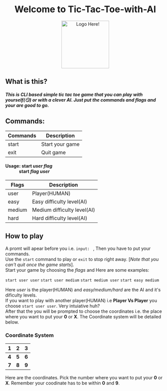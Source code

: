 <h1 align="center">
 Welcome to Tic-Tac-Toe-with-AI
</h1>

<div align="center">
<img src= "https://i.imgur.com/8aMobUL.png" alt="Logo Here!" width="150px" height="150px" />
</div>

## What is this?
##### This is CLI based simple tic tac toe game that you can play with yourself(😏) or with a clever AI. Just put the commands and flags and your are good to go.

## Commands:
| Commands | Description |
| ----------- | ----------- |
| start |  Start your game |
| exit | Quit game |

#### Usage: start *user* *flag* <br> &nbsp;&nbsp;&nbsp;&nbsp;&nbsp;&nbsp;&nbsp;&nbsp;&nbsp;&nbsp;&nbsp;&nbsp; start *flag* *user*
| Flags | Description |
| ----------- | ----------- |
| user | Player(HUMAN) |
| easy | Easy difficulty level(AI) |
| medium | Medium difficulty level(AI) |
| hard | Hard difficulty level(AI) |


## How to play
A promt will apear before you i.e. ``input: `` , Then you have to put your commands. <br> Use the ``start`` command to play or ``exit`` to stop right away. [*Note that you can't quit once the game starts*]. <br> Start your game by choosing the *flags* and Here are some examples: <br>

``start user user``
``start user medium``
``start medium user``
``start easy medium``

Here *user* is the player(HUMAN) and *easy/medium/hard* are the AI and it's dificulty levels. <br> If you want to play with another player(HUMAN) i.e **Player Vs Player** you choose ``start user user``. Very intuiative huh? <br> After that the you will be prompted to choose the coordinates i.e. the place where you want to put your **0** or **X**. The Coordinate system will be detailed below. 

### Coordinate System

| 1 | 2 | 3 |
| ----------- | ----------- | --------- |
| **4** |  **5** | **6** |
| **7** | **8** | **9** |

Here are the coordinates. Pick the number where you want to put your **0** or **X**. Remember your coodinate has to be within **0** and **9**. 
